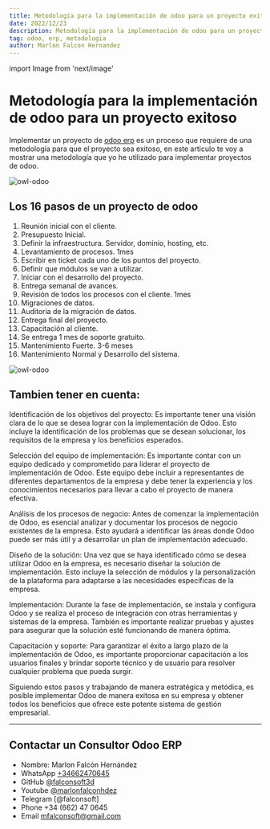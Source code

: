 ```yaml
---
title: Metodología para la implementación de odoo para un proyecto exitoso
date: 2022/12/23
description: Metodología para la implementación de odoo para un proyecto exitoso
tag: odoo, erp, metodologia
author: Marlon Falcon Hernandez
---
```

import Image from 'next/image'

# Metodología para la implementación de odoo para un proyecto exitoso
Implementar un proyecto de [odoo erp](/posts/odoo-erp) es un proceso que requiere de una metodología para que el proyecto sea exitoso, en este articulo te voy a mostrar una metodología que yo he utilizado para implementar proyectos de odoo.

<Image
  src="/images/posts/odoo-metodologia.png"
  alt="owl-odoo"
  width={1280}
  height={720}
  priority
  className="next-image"
/>
## Los 16 pasos de un proyecto de odoo

1. Reunión inicial con el cliente.
2. Presupuesto Inicial.
3. Definir la infraestructura. Servidor, dominio, hosting, etc.
4. Levantamiento de procesos. 1mes
5. Escribir en ticket cada uno de los puntos del proyecto.
6. Definir que módulos se van a utilizar.
7. Iniciar con el desarrollo del proyecto.
8. Entrega semanal de avances.
9. Revisión de todos los procesos con el cliente. 1mes
10. Migraciones de datos.
11. Auditoria de la migración de datos.
12. Entrega final del proyecto.
13. Capacitación al cliente.
14. Se entrega 1 mes de soporte gratuito.
15. Mantenimiento Fuerte. 3-6 meses
16. Mantenimiento Normal y Desarrollo del sistema.


<Image
  src="/images/posts/odoo-metodologia-implementacion.png"
  alt="owl-odoo"
  width={1280}
  height={720}
  priority
  className="next-image"
/>


## Tambien tener en cuenta:

Identificación de los objetivos del proyecto: Es importante tener una visión clara de lo que se desea lograr con la implementación de Odoo. Esto incluye la identificación de los problemas que se desean solucionar, los requisitos de la empresa y los beneficios esperados.

Selección del equipo de implementación: Es importante contar con un equipo dedicado y comprometido para liderar el proyecto de implementación de Odoo. Este equipo debe incluir a representantes de diferentes departamentos de la empresa y debe tener la experiencia y los conocimientos necesarios para llevar a cabo el proyecto de manera efectiva.

Análisis de los procesos de negocio: Antes de comenzar la implementación de Odoo, es esencial analizar y documentar los procesos de negocio existentes de la empresa. Esto ayudará a identificar las áreas donde Odoo puede ser más útil y a desarrollar un plan de implementación adecuado.

Diseño de la solución: Una vez que se haya identificado cómo se desea utilizar Odoo en la empresa, es necesario diseñar la solución de implementación. Esto incluye la selección de módulos y la personalización de la plataforma para adaptarse a las necesidades específicas de la empresa.

Implementación: Durante la fase de implementación, se instala y configura Odoo y se realiza el proceso de integración con otras herramientas y sistemas de la empresa. También es importante realizar pruebas y ajustes para asegurar que la solución esté funcionando de manera óptima.

Capacitación y soporte: Para garantizar el éxito a largo plazo de la implementación de Odoo, es importante proporcionar capacitación a los usuarios finales y brindar soporte técnico y de usuario para resolver cualquier problema que pueda surgir.

Siguiendo estos pasos y trabajando de manera estratégica y metódica, es posible implementar Odoo de manera exitosa en su empresa y obtener todos los beneficios que ofrece este potente sistema de gestión empresarial.

---

## Contactar un Consultor Odoo ERP
- Nombre: Marlon Falcón Hernández
- WhatsApp [+34662470645](https://web.whatsapp.com/send?phone=34662470645&text=)
- GitHub [@falconsoft3d](https://github.com/falconsoft3d)
- Youtube [@marlonfalconhdez](https://www.youtube.com/@marlonfalconhdez)
- Telegram [@falconsoft]
- Phone +34 (662) 47 0645
- Email mfalconsoft@gmail.com

